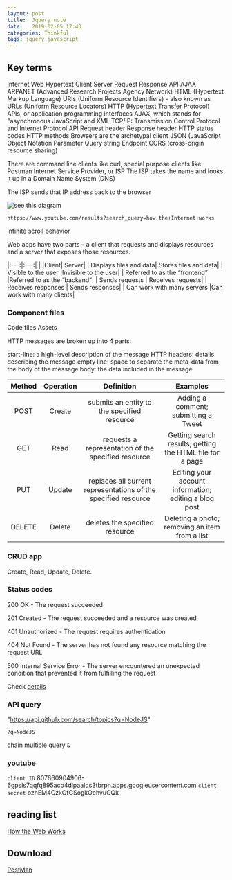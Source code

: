 ```yaml
---
layout: post
title:  Jquery note
date:   2019-02-05 17:43
categories: Thinkful
tags: jquery javascript
---
```


## Key terms
Internet
Web
Hypertext
Client
Server
Request
Response
API
AJAX
ARPANET (Advanced Research Projects Agency Network)
HTML (Hypertext Markup Language)
URIs (Uniform Resource Identifiers) - also known as URLs (Uniform Resource Locators)
HTTP (Hypertext Transfer Protocol)
APIs, or application programming interfaces
AJAX, which stands for "asynchronous JavaScript and XML
TCP/IP: Transmission Control Protocol and Internet Protocol
API
Request header
Response header
HTTP status codes
HTTP methods
Browsers are the archetypal client
JSON (JavaScript Object Notation
Parameter
Query string
Endpoint
CORS (cross-origin resource sharing)





There are command line clients like curl, special purpose clients like Postman
Internet Service Provider, or ISP
The ISP takes the name and looks it up in a Domain Name System (DNS)

The ISP sends that IP address back to the browser

![see this diagram](https://tf-curricula-prod.s3.amazonaws.com/curricula/3c281ad7-5b2b-4ca0-9c9a-2eb707683595/ei-async-web-apps-v1/assets2/async_how_web_apps_work/ip_address.png)

`https://www.youtube.com/results?search_query=how+the+Internet+works`


infinite scroll behavior

Web apps have two parts – a client that requests and displays resources and a server that exposes those resources.

|:---:|:---:|
| |Client|	Server|
| Displays files and data|	Stores files and data|
| Visible to the user	|Invisible to the user|
| Referred to as the “frontend”	|Referred to as the “backend”|
| Sends requests |	Receives requests|
| Receives responses |	Sends responses|
| Can work with many servers	|Can work with many clients|



### Component files
Code files
Assets

HTTP messages are broken up into 4 parts:

start-line: a high-level description of the message
HTTP headers: details describing the message
empty line: space to separate the meta-data from the body of the message
body: the data included in the message


|Method|	Operation|	Definition|	Examples|
|:---:|:---:|:---:|:---:|
|POST	|Create	|submits an entity to the specified resource|	Adding a comment; submitting a Tweet|
|GET	|Read	|requests a representation of the specified resource|	Getting search results; getting the HTML file for a page|
|PUT	|Update	|replaces all current representations of the specified resource	|Editing your account information; editing a blog post|
|DELETE	|Delete	|deletes the specified resource	|Deleting a photo; removing an item from a list|

### CRUD app
Create, Read, Update, Delete.

### Status codes

200 OK - The request succeeded

201 Created - The request succeeded and a resource was created

401 Unauthorized - The request requires authentication

404 Not Found - The server has not found any resource matching the request URL

500 Internal Service Error - The server encountered an unexpected condition that prevented it from fulfilling the request

Check [details](https://developer.mozilla.org/en-US/docs/Web/HTTP/Status)

### API query
"https://api.github.com/search/topics?q=NodeJS"

`?q=NodeJS`

 chain multiple query `&`

### youtube
`client ID`
807660904906-6gpsls7qqfq895aco4dlpaalqs3tbrpn.apps.googleusercontent.com
`client secret`
ozhEM4CzkGfGSogkOehvuGQk



## reading list
[How the Web Works](https://developer.mozilla.org/en-US/docs/Learn/Getting_started_with_the_web/How_the_Web_works)

## Download
[PostMan](https://www.getpostman.com/downloads/)
